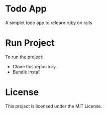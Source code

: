 # Todo App
A simplet todo app to relearn ruby on rails

# Run Project
To run the project:

* Clone this repository.
* Bundle install

# License
This project is licensed under the MIT License.

